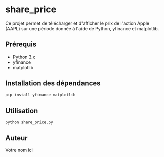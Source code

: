 # share_price

Ce projet permet de télécharger et d'afficher le prix de l'action Apple (AAPL) sur une période donnée à l'aide de Python, yfinance et matplotlib.

## Prérequis
- Python 3.x
- yfinance
- matplotlib

## Installation des dépendances

```bash
pip install yfinance matplotlib
```

## Utilisation

```bash
python share_price.py
```

## Auteur
Votre nom ici
